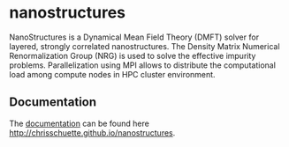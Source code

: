 nanostructures
==============

NanoStructures is a Dynamical Mean Field Theory (DMFT) solver for layered, strongly correlated nanostructures. The Density Matrix Numerical Renormalization Group (NRG) is used to solve the effective impurity problems. Parallelization using MPI allows to distribute the computational load among compute nodes in HPC cluster environment.


Documentation
-------------

The [documentation](http://http://chrisschuette.github.io/nanostructures/) can be found here http://chrisschuette.github.io/nanostructures.